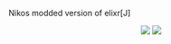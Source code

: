 Nikos modded version of elixr[J]



<p align="center">
    <a href="https://render.com/deploy?repo=https://github.com/nikogutierrez/elixirj" alt="Deploy to Render">
        <img src="https://img.shields.io/badge/-Deploy to Render-blue?style=for-the-badge&logo=Render" /></a>
    <a href="https://replit.com/github/nikogutierrez/elixirj" alt="Deploy to Replit">
        <img src="https://img.shields.io/badge/-Deploy to Replit-blue?style=for-the-badge&logo=Replit" /></a>
</p>
